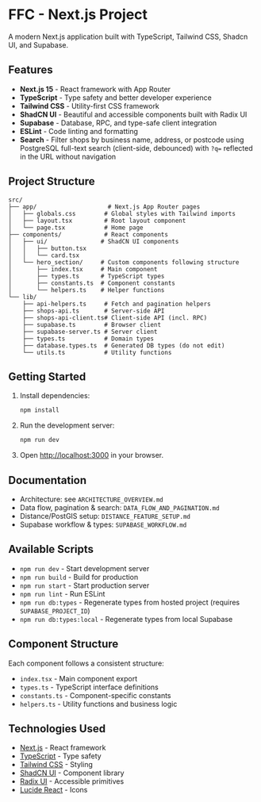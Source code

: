 # FFC - Next.js Project

A modern Next.js application built with TypeScript, Tailwind CSS, Shadcn UI, and Supabase.

## Features

- **Next.js 15** - React framework with App Router
- **TypeScript** - Type safety and better developer experience
- **Tailwind CSS** - Utility-first CSS framework
- **ShadCN UI** - Beautiful and accessible components built with Radix UI
- **Supabase** - Database, RPC, and type-safe client integration
- **ESLint** - Code linting and formatting
- **Search** - Filter shops by business name, address, or postcode using PostgreSQL full-text search (client-side, debounced) with `?q=` reflected in the URL without navigation

## Project Structure

```
src/
├── app/                    # Next.js App Router pages
│   ├── globals.css        # Global styles with Tailwind imports
│   ├── layout.tsx         # Root layout component
│   └── page.tsx           # Home page
├── components/            # React components
│   ├── ui/               # ShadCN UI components
│   │   ├── button.tsx
│   │   └── card.tsx
│   └── hero_section/     # Custom components following structure
│       ├── index.tsx     # Main component
│       ├── types.ts      # TypeScript types
│       ├── constants.ts  # Component constants
│       └── helpers.ts    # Helper functions
└── lib/
    ├── api-helpers.ts     # Fetch and pagination helpers
    ├── shops-api.ts       # Server-side API
    ├── shops-api-client.ts# Client-side API (incl. RPC)
    ├── supabase.ts        # Browser client
    ├── supabase-server.ts # Server client
    ├── types.ts           # Domain types
    ├── database.types.ts  # Generated DB types (do not edit)
    └── utils.ts           # Utility functions
```

## Getting Started

1. Install dependencies:

   ```bash
   npm install
   ```

2. Run the development server:

   ```bash
   npm run dev
   ```

3. Open [http://localhost:3000](http://localhost:3000) in your browser.

## Documentation

- Architecture: see `ARCHITECTURE_OVERVIEW.md`
- Data flow, pagination & search: `DATA_FLOW_AND_PAGINATION.md`
- Distance/PostGIS setup: `DISTANCE_FEATURE_SETUP.md`
- Supabase workflow & types: `SUPABASE_WORKFLOW.md`

## Available Scripts

- `npm run dev` - Start development server
- `npm run build` - Build for production
- `npm run start` - Start production server
- `npm run lint` - Run ESLint
- `npm run db:types` - Regenerate types from hosted project (requires `SUPABASE_PROJECT_ID`)
- `npm run db:types:local` - Regenerate types from local Supabase

## Component Structure

Each component follows a consistent structure:

- `index.tsx` - Main component export
- `types.ts` - TypeScript interface definitions
- `constants.ts` - Component-specific constants
- `helpers.ts` - Utility functions and business logic

## Technologies Used

- [Next.js](https://nextjs.org/) - React framework
- [TypeScript](https://www.typescriptlang.org/) - Type safety
- [Tailwind CSS](https://tailwindcss.com/) - Styling
- [ShadCN UI](https://ui.shadcn.com/) - Component library
- [Radix UI](https://www.radix-ui.com/) - Accessible primitives
- [Lucide React](https://lucide.dev/) - Icons

